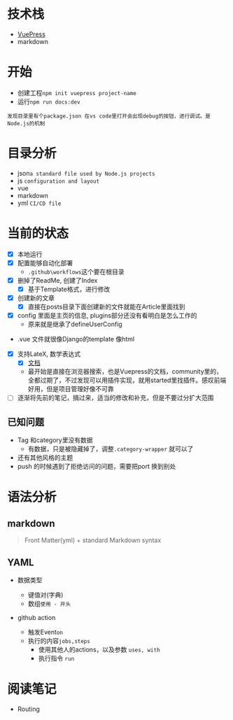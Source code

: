 # 技术栈
* [VuePress](https://vuepress.vuejs.org/zh/)
* markdown

# 开始
* 创建工程`npm init vuepress project-name`
* 运行`npm run docs:dev`

`
发现目录里有个package.json 在vs code里打开会出现debug的按钮，进行调试。是Node.js的机制
`

# 目录分析
* json`a standard file used by Node.js projects`
* js `configuration and layout`
* vue
* markdown
* yml `CI/CD file`

# 当前的状态
* [x] 本地运行
* [x] 配置能够自动化部署
  * `.github\workflows`这个要在根目录
* [x] 删掉了ReadMe, 创建了Index
  * [x] 基于Template格式，进行修改
* [x] 创建新的文章
  * [x] 直接在posts目录下面创建新的文件就能在Article里面找到
* [x] config 里面是主页的信息, plugins部分还没有看明白是怎么工作的
  * 原来就是继承了defineUserConfig
* .vue 文件就很像Django的template 像html
* [x] 支持LateX, 数学表达式
  * [x] [文档](https://ecosystem.vuejs.press/zh/plugins/markdown/markdown-math.html)
  * 最开始是直接在浏览器搜索，也是Vuepress的文档，community里的，全都过期了，不过发现可以用插件实现，就用started里找插件。感叹前端好用，但是项目管理好像不可靠
* [ ] 逐渐将先前的笔记，搞过来，适当的修改和补充，但是不要过分扩大范围

## 已知问题
* Tag 和category里没有数据
  * 有数据，只是被隐藏掉了，调整`.category-wrapper` 就可以了
* 还有其他风格的主题
* push 的时候遇到了拒绝访问的问题，需要把port 换到别处


# 语法分析
## markdown
>Front Matter(yml) + standard Markdown syntax

## YAML
* 数据类型
  * 键值对(字典)
  * 数组`使用 - 开头`

* github action
  * 触发Event`on`
  * 执行的内容`jobs,steps`
    * 使用其他人的actions，以及参数 `uses, with`
    * 执行指令 `run`

# 阅读笔记
* Routing